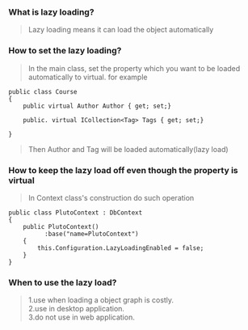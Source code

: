 ### What is lazy loading?
>Lazy loading means it can load the object automatically 

### How to set the lazy loading?
>In the main class, set the property which you want to be loaded automatically to virtual.
>for example
```
public class Course
{
    public virtual Author Author { get; set;}
    
    public. virtual ICollection<Tag> Tags { get; set;}

}
```
>Then Author and Tag will be loaded automatically(lazy load)

### How to keep the lazy load off even though the property is virtual
> In Context class's construction do such operation
```
public class PlutoContext : DbContext
{
    public PlutoContext()
          :base("name=PlutoContext")
    {
        this.Configuration.LazyLoadingEnabled = false;
    }
}
```
### When to use the lazy load?
>1.use when loading a object graph is costly.  
>2.use in desktop application.  
>3.do not use in web application.   
